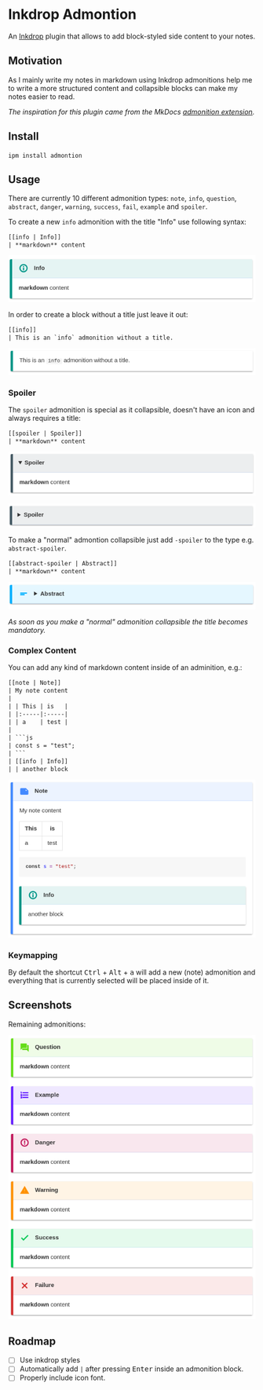 # Inkdrop Admontion

An [Inkdrop](https://www.inkdrop.info/) plugin that allows to add block-styled side content to your notes.

## Motivation

As I mainly write my notes in markdown using Inkdrop admonitions help me to write a more structured content and collapsible blocks can make my notes easier to read.

_The inspiration for this plugin came from the MkDocs [admonition extension](https://squidfunk.github.io/mkdocs-material/extensions/admonition/)._

## Install

```
ipm install admontion
```

## Usage

There are currently 10 different admonition types: `note`, `info`, `question`, `abstract`, `danger`, `warning`, `success`, `fail`, `example` and `spoiler`.

To create a new `info` admonition with the title "Info" use following syntax:
```
[[info | Info]]
| **markdown** content
```

![Picture of an info admonition](https://github.com/libeanim/inkdrop-admonition/raw/master/docs/images/info.png)

In order to create a block without a title just leave it out:
```
[[info]]
| This is an `info` admonition without a title.
```

![Picture of an info admonition without a title](https://github.com/libeanim/inkdrop-admonition/raw/master/docs/images/info-no-title.png)

### Spoiler

The `spoiler` admonition is special as it collapsible, doesn't have an icon and always requires a title:
```
[[spoiler | Spoiler]]
| **markdown** content
```

![Picture of an open spoiler admonition](https://github.com/libeanim/inkdrop-admonition/raw/master/docs/images/spoiler-open.png)

![Picture of a closed spoiler admonition](https://github.com/libeanim/inkdrop-admonition/raw/master/docs/images/spoiler-closed.png)


To make a "normal" admontion collapsible just add `-spoiler` to the type e.g. `abstract-spoiler`.

```
[[abstract-spoiler | Abstract]]
| **markdown** content
```
![Picture of an abstract spoiler admonition](https://github.com/libeanim/inkdrop-admonition/raw/master/docs/images/abstract-spoiler.png)

 _As soon as you make a "normal" admonition collapsible the title becomes mandatory._

### Complex Content

You can add any kind of markdown content inside of an adminition, e.g.:

```
[[note | Note]]
| My note content
|
| | This | is   |
| |:-----|:-----|
| | a    | test |
| 
| ```js
| const s = "test";
| ```
| [[info | Info]]
| | another block
```

![Picture of an admonition with markdown content](https://github.com/libeanim/inkdrop-admonition/raw/master/docs/images/complex-content.png)

### Keymapping

By default the shortcut <kbd>Ctrl</kbd> + <kbd>Alt</kbd> + <kbd>a</kbd> will add a new (note) admonition and everything that is currently selected will be placed inside of it.

## Screenshots
Remaining admonitions:

![Picture of remaining admonitions](https://github.com/libeanim/inkdrop-admonition/raw/master/docs/images/remaining.png)

## Roadmap

- [ ] Use inkdrop styles
- [ ] Automatically add `|` after pressing <kbd>Enter</kbd> inside an admonition block.
- [ ] Properly include icon font.
